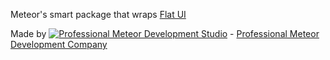 Meteor's smart package that wraps [Flat UI](https://github.com/designmodo/Flat-UI)

Made by [![Professional Meteor Development Studio](http://s30.postimg.org/jfno1g71p/jss_xs.png)](http://jssolutionsdev.com) - [Professional Meteor Development Company](http://jssolutionsdev.com)
